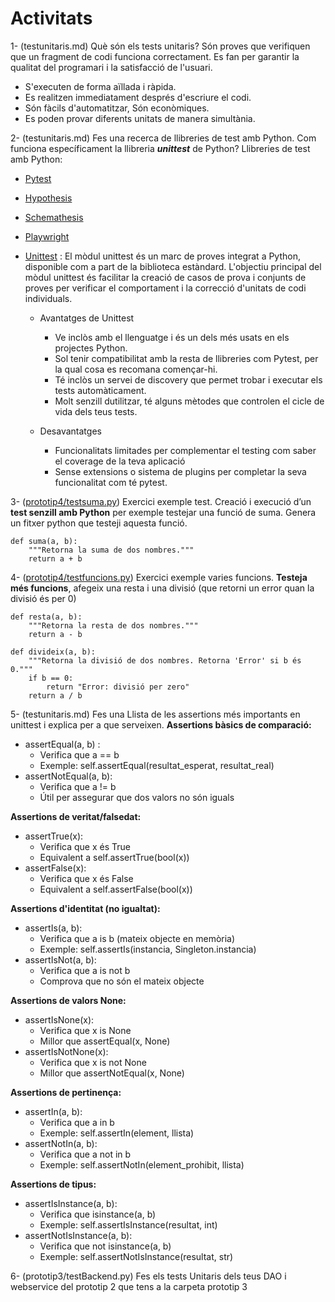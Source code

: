 # Activitats
1- (testunitaris.md) Què són els tests unitaris?
Són proves que verifiquen que un fragment de codi funciona correctament. Es fan per garantir la qualitat del programari i la satisfacció de l'usuari.
- S'executen de forma aïllada i ràpida.
- Es realitzen immediatament després d'escriure el codi.
- Són fàcils d'automatitzar, Són econòmiques.
- Es poden provar diferents unitats de manera simultània.

2- (testunitaris.md) Fes una recerca de llibreries de test amb Python.  Com funciona específicament la llibreria ***unittest*** de Python?
Llibreries de test amb Python:
- [Pytest](https://docs.pytest.org/en/7.1.x/)
- [Hypothesis](https://hypothesis.readthedocs.io/en/latest/index.html)
- [Schemathesis](https://schemathesis.readthedocs.io/en/stable/)
- [Playwright](https://playwright.dev/python/)
- [Unittest](https://docs.python.org/3/library/unittest.html) : El mòdul unittest és un marc de proves integrat a Python, disponible com a part de la biblioteca estàndard. L'objectiu principal del mòdul unittest és facilitar la creació de casos de prova i conjunts de proves per verificar el comportament i la correcció d'unitats de codi individuals.

    - Avantatges de Unittest

        - Ve inclòs amb el llenguatge i és un dels més usats en els projectes Python.
        - Sol tenir compatibilitat amb la resta de llibreries com Pytest, per la qual cosa es recomana començar-hi.
        - Té inclòs un servei de discovery que permet trobar i executar els tests automàticament.
        - Molt senzill dutilitzar, té alguns mètodes que controlen el cicle de vida dels teus tests.

    - Desavantatges

        - Funcionalitats limitades per complementar el testing com saber el coverage de la teva aplicació
        - Sense extensions o sistema de plugins per completar la seva funcionalitat com té pytest.

3-  ([prototip4/testsuma.py](testsuma.py)) Exercici exemple test.
Creació i execució d’un **test senzill amb Python** per exemple testejar una funció de suma. Genera un fitxer python que testeji aquesta funció.
```
def suma(a, b):
    """Retorna la suma de dos nombres."""
    return a + b
```

4- ([prototip4/testfuncions.py](testfuncions.py)) Exercici exemple varies  funcions.
**Testeja més funcions**, afegeix una resta i una divisió (que retorni un error quan la divisió és per 0)  

```
def resta(a, b):
    """Retorna la resta de dos nombres."""
    return a - b

def divideix(a, b):
    """Retorna la divisió de dos nombres. Retorna 'Error' si b és 0."""
    if b == 0:
        return "Error: divisió per zero"
    return a / b
```

5-  (testunitaris.md) Fes una Llista de les assertions més importants en unittest i explica per a que  serveixen.
**Assertions bàsics de comparació:**
- assertEqual(a, b) :
    - Verifica que a == b
    - Exemple: self.assertEqual(resultat_esperat, resultat_real)
- assertNotEqual(a, b):
    - Verifica que a != b
    - Útil per assegurar que dos valors no són iguals

**Assertions de veritat/falsedat:**
- assertTrue(x):
    - Verifica que x és True
    - Equivalent a self.assertTrue(bool(x))
- assertFalse(x):
    - Verifica que x és False
    - Equivalent a self.assertFalse(bool(x))

**Assertions d'identitat (no igualtat):**
- assertIs(a, b):
    - Verifica que a is b (mateix objecte en memòria)
    - Exemple: self.assertIs(instancia, Singleton.instancia)
- assertIsNot(a, b):
    - Verifica que a is not b
    - Comprova que no són el mateix objecte

**Assertions de valors None:**
- assertIsNone(x):
    - Verifica que x is None
    - Millor que assertEqual(x, None)
- assertIsNotNone(x):
    - Verifica que x is not None
    - Millor que assertNotEqual(x, None)

**Assertions de pertinença:**
- assertIn(a, b):
    - Verifica que a in b
    - Exemple: self.assertIn(element, llista)
- assertNotIn(a, b):
    - Verifica que a not in b
    - Exemple: self.assertNotIn(element_prohibit, llista)

**Assertions de tipus:**
- assertIsInstance(a, b):
    - Verifica que isinstance(a, b)
    - Exemple: self.assertIsInstance(resultat, int)
- assertNotIsInstance(a, b):
    - Verifica que not isinstance(a, b)
    - Exemple: self.assertNotIsInstance(resultat, str)


6-  (prototip3/testBackend.py)  Fes els tests Unitaris dels teus DAO i webservice del prototip 2 que tens a la carpeta prototip 3
